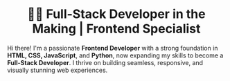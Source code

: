 <h1 align='center'>👨‍💻 Full-Stack Developer in the Making | Frontend Specialist</h1>
<p>Hi there! I'm a passionate <strong>Frontend Developer</strong> with a strong foundation in <strong>HTML, CSS, JavaScript</strong>, and <strong>Python</strong>, now expanding my skills to become a <strong>Full-Stack Developer</strong>. I thrive on building seamless, responsive, and visually stunning web experiences.</p>
